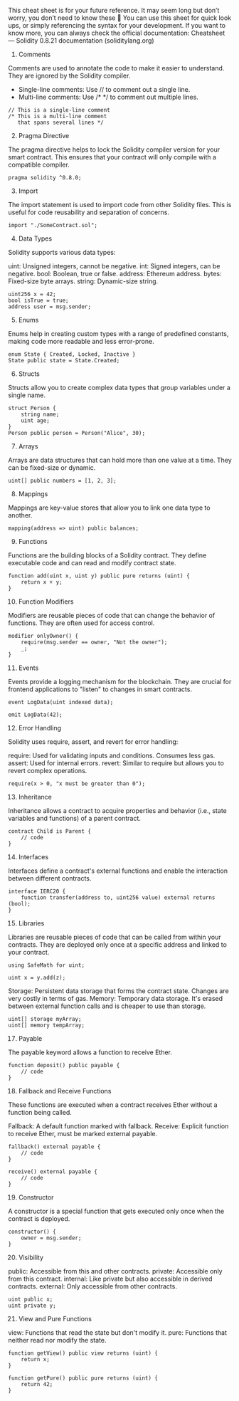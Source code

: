 This cheat sheet is for your future reference. It may seem long but don’t worry, you don’t need to know these 🙂 You can use this sheet for quick look ups, or simply referencing the syntax for your development. If you want to know more, you can always check the official documentation: Cheatsheet — Solidity 0.8.21 documentation (soliditylang.org)


1. Comments

Comments are used to annotate the code to make it easier to understand. They are ignored by the Solidity compiler.

- Single-line comments: Use // to comment out a single line.
- Multi-line comments: Use /* */ to comment out multiple lines.

```
// This is a single-line comment
/* This is a multi-line comment
   that spans several lines */
```

2. Pragma Directive

The pragma directive helps to lock the Solidity compiler version for your smart contract. This ensures that your contract will only compile with a compatible compiler.
```
pragma solidity ^0.8.0;
```

3. Import 

The import statement is used to import code from other Solidity files. This is useful for code reusability and separation of concerns.
```
import "./SomeContract.sol";
```

4. Data Types

Solidity supports various data types:

 uint: Unsigned integers, cannot be negative. 
 int: Signed integers, can be negative. 
 bool: Boolean, true or false. 
 address: Ethereum address. 
 bytes: Fixed-size byte arrays. 
 string: Dynamic-size string. 

```
uint256 x = 42;
bool isTrue = true;
address user = msg.sender;
```

5. Enums

Enums help in creating custom types with a range of predefined constants, making code more readable and less error-prone.

```
enum State { Created, Locked, Inactive }
State public state = State.Created;
```

6. Structs

Structs allow you to create complex data types that group variables under a single name.
```
struct Person {
    string name;
    uint age;
}
Person public person = Person("Alice", 30);
```

7. Arrays

Arrays are data structures that can hold more than one value at a time. They can be fixed-size or dynamic.
```
uint[] public numbers = [1, 2, 3];
```

8. Mappings

Mappings are key-value stores that allow you to link one data type to another.
```
mapping(address => uint) public balances;
```

9. Functions

Functions are the building blocks of a Solidity contract. They define executable code and can read and modify contract state.
```
function add(uint x, uint y) public pure returns (uint) {
    return x + y;
}
```

10. Function Modifiers

Modifiers are reusable pieces of code that can change the behavior of functions. They are often used for access control.
```
modifier onlyOwner() {
    require(msg.sender == owner, "Not the owner");
    _;
}
```

11. Events

Events provide a logging mechanism for the blockchain. They are crucial for frontend applications to "listen" to changes in smart contracts.
```
event LogData(uint indexed data);

emit LogData(42);
```

12. Error Handling

Solidity uses require, assert, and revert for error handling:


 require: Used for validating inputs and conditions. Consumes less gas. 
 assert: Used for internal errors. 
 revert: Similar to require but allows you to revert complex operations. 
```
require(x > 0, "x must be greater than 0");
```

13. Inheritance

Inheritance allows a contract to acquire properties and behavior (i.e., state variables and functions) of a parent contract.
```
contract Child is Parent {
    // code
}
```

14. Interfaces 

Interfaces define a contract's external functions and enable the interaction between different contracts.
```
interface IERC20 {
    function transfer(address to, uint256 value) external returns (bool);
}
```

15. Libraries

Libraries are reusable pieces of code that can be called from within your contracts. They are deployed only once at a specific address and linked to your contract.
```
using SafeMath for uint;

uint x = y.add(z);
```
 Storage: Persistent data storage that forms the contract state. Changes are very costly in terms of gas. 
 Memory: Temporary data storage. It's erased between external function calls and is cheaper to use than storage.
```
uint[] storage myArray;
uint[] memory tempArray;
```

17. Payable

The payable keyword allows a function to receive Ether.
```
function deposit() public payable {
    // code
}
```

18. Fallback and Receive Functions

These functions are executed when a contract receives Ether without a function being called.

 Fallback: A default function marked with fallback. 
 Receive: Explicit function to receive Ether, must be marked external payable.
```
fallback() external payable {
    // code
}

receive() external payable {
    // code
}
```

19. Constructor

A constructor is a special function that gets executed only once when the contract is deployed.
```
constructor() {
    owner = msg.sender;
}
```

20. Visibility
    
 public: Accessible from this and other contracts. 
 private: Accessible only from this contract. 
 internal: Like private but also accessible in derived contracts. 
 external: Only accessible from other contracts.
 ```
uint public x;
uint private y;
```
21. View and Pure Functions

 view: Functions that read the state but don't modify it. 
 pure: Functions that neither read nor modify the state.
```
function getView() public view returns (uint) {
    return x;
}

function getPure() public pure returns (uint) {
    return 42;
}
```
